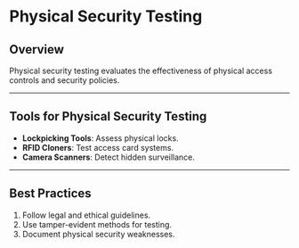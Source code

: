 # Physical Security Testing

## Overview
Physical security testing evaluates the effectiveness of physical access controls and security policies.

---

## Tools for Physical Security Testing

- **Lockpicking Tools**: Assess physical locks.
- **RFID Cloners**: Test access card systems.
- **Camera Scanners**: Detect hidden surveillance.

---

## Best Practices

1. Follow legal and ethical guidelines.
2. Use tamper-evident methods for testing.
3. Document physical security weaknesses.

